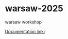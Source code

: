 # warsaw-2025
warsaw workshop

[Documentation link:](https://polite-bay-0b3852803.2.azurestaticapps.net/)
